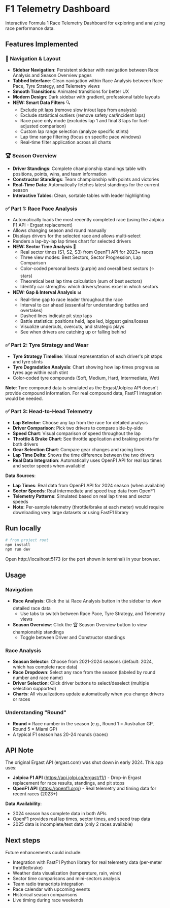 # F1 Telemetry Dashboard

Interactive Formula 1 Race Telemetry Dashboard for exploring and analyzing race performance data.

## Features Implemented

### 🧭 Navigation & Layout
- **Sidebar Navigation**: Persistent sidebar with navigation between Race Analysis and Season Overview pages
- **Tabbed Interface**: Clean navigation within Race Analysis between Race Pace, Tyre Strategy, and Telemetry views
- **Smooth Transitions**: Animated transitions for better UX
- **Modern Design**: Dark sidebar with gradient, professional table layouts
- **NEW: Smart Data Filters** 🔍
  - Exclude pit laps (remove slow in/out laps from analysis)
  - Exclude statistical outliers (remove safety car/incident laps)
  - Race pace only mode (excludes lap 1 and final 3 laps for fuel-adjusted comparison)
  - Custom lap range selection (analyze specific stints)
  - Lap time range filtering (focus on specific pace windows)
  - Real-time filter application across all charts

### 🏆 Season Overview
- **Driver Standings**: Complete championship standings table with positions, points, wins, and team information
- **Constructor Standings**: Team championship with points and victories
- **Real-Time Data**: Automatically fetches latest standings for the current season
- **Interactive Tables**: Clean, sortable tables with leader highlighting

### ✅ Part 1: Race Pace Analysis
- Automatically loads the most recently completed race (using the Jolpica F1 API - Ergast replacement)
- Allows changing season and round manually
- Displays drivers for the selected race and allows multi-select
- Renders a lap-by-lap lap times chart for selected drivers
- **NEW: Sector Time Analysis** 🏁
  - Real sector times (S1, S2, S3) from OpenF1 API for 2023+ races
  - Three view modes: Best Sectors, Sector Progression, Lap Comparison
  - Color-coded personal bests (purple) and overall best sectors (⭐ stars)
  - Theoretical best lap time calculation (sum of best sectors)
  - Identify car strengths: which drivers/teams excel in which sectors
- **NEW: Gap & Interval Analysis** 📊
  - Real-time gap to race leader throughout the race
  - Interval to car ahead (essential for understanding battles and overtakes)
  - Dashed lines indicate pit stop laps
  - Battle statistics: positions held, laps led, biggest gains/losses
  - Visualize undercuts, overcuts, and strategic plays
  - See when drivers are catching up or falling behind

### ✅ Part 2: Tyre Strategy and Wear
- **Tyre Strategy Timeline**: Visual representation of each driver's pit stops and tyre stints
- **Tyre Degradation Analysis**: Chart showing how lap times progress as tyres age within each stint
- Color-coded tyre compounds (Soft, Medium, Hard, Intermediate, Wet)

**Note**: Tyre compound data is simulated as the Ergast/Jolpica API doesn't provide compound information. For real compound data, FastF1 integration would be needed.

### ✅ Part 3: Head-to-Head Telemetry
- **Lap Selector**: Choose any lap from the race for detailed analysis
- **Driver Comparison**: Pick two drivers to compare side-by-side
- **Speed Chart**: Visual comparison of speed throughout the lap
- **Throttle & Brake Chart**: See throttle application and braking points for both drivers
- **Gear Selection Chart**: Compare gear changes and racing lines
- **Lap Time Delta**: Shows the time difference between the two drivers
- **Real Data Integration**: Automatically uses OpenF1 API for real lap times and sector speeds when available!

**Data Sources**:
- **Lap Times**: Real data from OpenF1 API for 2024 season (when available)
- **Sector Speeds**: Real intermediate and speed trap data from OpenF1
- **Telemetry Patterns**: Simulated based on real lap times and sector speeds
- **Note**: Per-sample telemetry (throttle/brake at each meter) would require downloading very large datasets or using FastF1 library

## Run locally

```bash
# from project root
npm install
npm run dev
```

Open http://localhost:5173 (or the port shown in terminal) in your browser.

## Usage

### Navigation
- **Race Analysis**: Click the 📊 Race Analysis button in the sidebar to view detailed race data
  - Use tabs to switch between Race Pace, Tyre Strategy, and Telemetry views
- **Season Overview**: Click the 🏆 Season Overview button to view championship standings
  - Toggle between Driver and Constructor standings

### Race Analysis
- **Season Selector**: Choose from 2021-2024 seasons (default: 2024, which has complete race data)
- **Race Dropdown**: Select any race from the season (labeled by round number and race name)
- **Driver Selection**: Click driver buttons to select/deselect (multiple selection supported)
- **Charts**: All visualizations update automatically when you change drivers or races

### Understanding "Round"
- **Round** = Race number in the season (e.g., Round 1 = Australian GP, Round 5 = Miami GP)
- A typical F1 season has 20-24 rounds (races)

## API Note

The original Ergast API (ergast.com) was shut down in early 2024. This app uses:
- **Jolpica F1 API** (https://api.jolpi.ca/ergast/f1/) - Drop-in Ergast replacement for race results, standings, and pit stops
- **OpenF1 API** (https://openf1.org/) - Real telemetry and timing data for recent races (2023+)

**Data Availability**: 
- 2024 season has complete data in both APIs
- OpenF1 provides real lap times, sector times, and speed trap data
- 2025 data is incomplete/test data (only 2 races available)

## Next steps

Future enhancements could include:
- Integration with FastF1 Python library for real telemetry data (per-meter throttle/brake)
- Weather data visualization (temperature, rain, wind)
- Sector time comparisons and mini-sectors analysis
- Team radio transcripts integration
- Race calendar with upcoming events
- Historical season comparisons
- Live timing during race weekends
